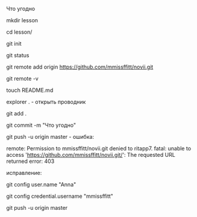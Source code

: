 Что угодно

mkdir lesson

cd lesson/

git init

git status

git remote add origin https://github.com/mmissffitt/novii.git 

git remote -v

touch README.md

explorer . - открыть проводник 

git add .

git commit -m "Что угодно"

git push -u origin master - ошибка:

remote: Permission to mmissffitt/novii.git denied to ritapp7.
fatal: unable to access 'https://github.com/mmissffitt/novii.git/': The requested URL returned error: 403 

исправление:

git config user.name "Anna"

git config credential.username "mmissffitt"

git push -u origin master

